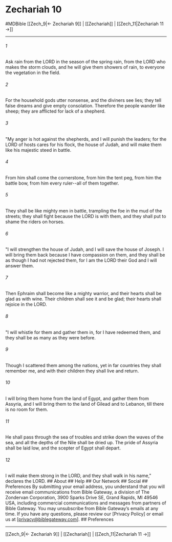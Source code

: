 # Zechariah 10
#MDBible
[[Zech_9|← Zechariah 9]] | [[Zechariah]] | [[Zech_11|Zechariah 11 →]]

***






###### 1 


Ask rain from the LORD in the season of the spring rain, from the LORD who makes the storm clouds, and he will give them showers of rain, to everyone the vegetation in the field. 





###### 2 


For the household gods utter nonsense, and the diviners see lies; they tell false dreams and give empty consolation. Therefore the people wander like sheep; they are afflicted for lack of a shepherd. 





###### 3 


"My anger is hot against the shepherds, and I will punish the leaders; for the LORD of hosts cares for his flock, the house of Judah, and will make them like his majestic steed in battle. 





###### 4 


From him shall come the cornerstone, from him the tent peg, from him the battle bow, from him every ruler--all of them together. 





###### 5 


They shall be like mighty men in battle, trampling the foe in the mud of the streets; they shall fight because the LORD is with them, and they shall put to shame the riders on horses. 





###### 6 


"I will strengthen the house of Judah, and I will save the house of Joseph. I will bring them back because I have compassion on them, and they shall be as though I had not rejected them, for I am the LORD their God and I will answer them. 





###### 7 


Then Ephraim shall become like a mighty warrior, and their hearts shall be glad as with wine. Their children shall see it and be glad; their hearts shall rejoice in the LORD. 





###### 8 


"I will whistle for them and gather them in, for I have redeemed them, and they shall be as many as they were before. 





###### 9 


Though I scattered them among the nations, yet in far countries they shall remember me, and with their children they shall live and return. 





###### 10 


I will bring them home from the land of Egypt, and gather them from Assyria, and I will bring them to the land of Gilead and to Lebanon, till there is no room for them. 





###### 11 


He shall pass through the sea of troubles and strike down the waves of the sea, and all the depths of the Nile shall be dried up. The pride of Assyria shall be laid low, and the scepter of Egypt shall depart. 





###### 12 


I will make them strong in the LORD, and they shall walk in his name," declares the LORD. ## About ## Help ## Our Network ## Social ## Preferences By submitting your email address, you understand that you will receive email communications from Bible Gateway, a division of The Zondervan Corporation, 3900 Sparks Drive SE, Grand Rapids, MI 49546 USA, including commercial communications and messages from partners of Bible Gateway. You may unsubscribe from Bible Gateway&rsquo;s emails at any time. If you have any questions, please review our [Privacy Policy] or email us at [privacy@biblegateway.com]. ## Preferences

***

[[Zech_9|← Zechariah 9]] | [[Zechariah]] | [[Zech_11|Zechariah 11 →]]
